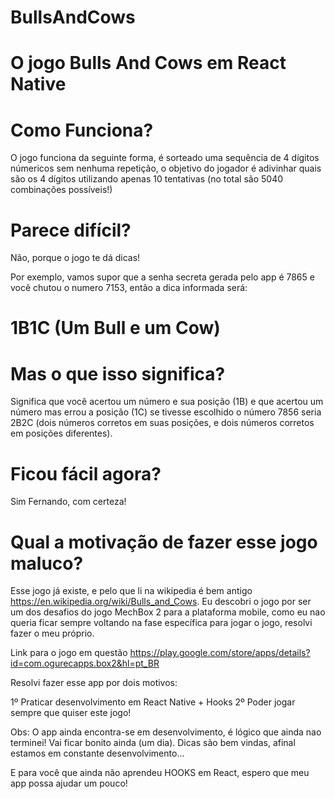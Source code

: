 # BullsAndCows
# O jogo Bulls And Cows em React Native


# Como Funciona?
 
O jogo funciona da seguinte forma, é sorteado uma sequência de 4 dígitos númericos sem nenhuma repetição,
o objetivo do jogador é adivinhar quais são os 4 dígitos utilizando apenas 10 tentativas (no total são 5040
combinações possíveis!)
 
# Parece difícil?
Não, porque o jogo te dá dicas!
 
Por exemplo, vamos supor que a senha secreta gerada pelo app é 7865
e você chutou o numero 7153, então a dica informada será:
 
# 1B1C  (Um Bull e um Cow)
 
# Mas o que isso significa?
 
Significa que você acertou um número e sua posição (1B) e que acertou um número mas errou a posição (1C)
se tivesse escolhido o número 7856 seria 2B2C (dois números corretos em suas posições, e dois números corretos em posições diferentes).
 
# Ficou fácil agora?
 
Sim Fernando, com certeza!

# Qual a motivação de fazer esse jogo maluco?

Esse jogo já existe, e pelo que li na wikipedia é bem antigo https://en.wikipedia.org/wiki/Bulls_and_Cows.
Eu descobri o jogo por ser um dos desafios do jogo MechBox 2 para a plataforma mobile, como eu nao queria ficar
sempre voltando na fase específica para jogar o jogo, resolvi fazer o meu próprio.

Link para o jogo em questão https://play.google.com/store/apps/details?id=com.ogurecapps.box2&hl=pt_BR


Resolvi fazer esse app por dois motivos: 

1º Praticar desenvolvimento em React Native + Hooks
2º Poder jogar sempre que quiser este jogo!

Obs: O app ainda encontra-se em desenvolvimento, é lógico que ainda nao terminei! Vai ficar bonito ainda (um dia).
Dicas são bem vindas, afinal estamos em constante desenvolvimento...

E para você que ainda não aprendeu HOOKS em React, espero que meu app possa ajudar um pouco!
 
 

